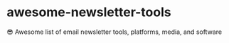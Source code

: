 # awesome-newsletter-tools
😎 Awesome list of email newsletter tools, platforms, media, and software
